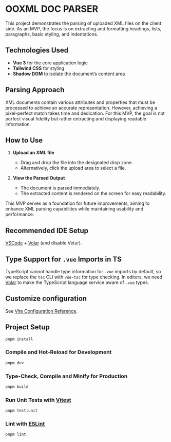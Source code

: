# OOXML DOC PARSER

This project demonstrates the parsing of uploaded XML files on the client side. As an MVP, the focus is on extracting and formatting headings, lists, paragraphs, basic styling, and indentations.

## Technologies Used

- **Vue 3** for the core application logic
- **Tailwind CSS** for styling
- **Shadow DOM** to isolate the document’s content area

## Parsing Approach

XML documents contain various attributes and properties that must be processed to achieve an accurate representation. However, achieving a pixel-perfect match takes time and dedication. For this MVP, the goal is not perfect visual fidelity but rather extracting and displaying readable information.

## How to Use

1. **Upload an XML file**

   - Drag and drop the file into the designated drop zone.
   - Alternatively, click the upload area to select a file.

2. **View the Parsed Output**
   - The document is parsed immediately.
   - The extracted content is rendered on the screen for easy readability.

This MVP serves as a foundation for future improvements, aiming to enhance XML parsing capabilities while maintaining usability and performance.

## Recommended IDE Setup

[VSCode](https://code.visualstudio.com/) + [Volar](https://marketplace.visualstudio.com/items?itemName=Vue.volar) (and disable Vetur).

## Type Support for `.vue` Imports in TS

TypeScript cannot handle type information for `.vue` imports by default, so we replace the `tsc` CLI with `vue-tsc` for type checking. In editors, we need [Volar](https://marketplace.visualstudio.com/items?itemName=Vue.volar) to make the TypeScript language service aware of `.vue` types.

## Customize configuration

See [Vite Configuration Reference](https://vite.dev/config/).

## Project Setup

```sh
pnpm install
```

### Compile and Hot-Reload for Development

```sh
pnpm dev
```

### Type-Check, Compile and Minify for Production

```sh
pnpm build
```

### Run Unit Tests with [Vitest](https://vitest.dev/)

```sh
pnpm test:unit
```

### Lint with [ESLint](https://eslint.org/)

```sh
pnpm lint
```
